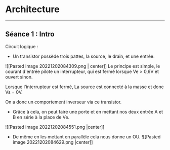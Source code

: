 # Architecture
---

## Séance 1 : Intro

Circuit logique :
- Un transistor possède trois pattes, la source, le drain, et une entrée.

![[Pasted image 20221202084309.png | center]]
Le principe est simple, le courant d'entrée pilote un interrupteur, qui est fermé lorsque Ve > 0,6V et ouvert sinon.

Lorsque l'interrupteur est fermé, La source est connecté à la masse et donc Vs = 0V.

On a donc un comportement inverseur via ce transistor.

- Grâce à cela, on peut faire une porte et en mettant nos deux entrée A et B en série à la place de Ve.

![[Pasted image 20221202084551.png |center]]

- De même en les mettant en parallèle cela nous donne un OU.
![[Pasted image 20221202084629.png |center]]

